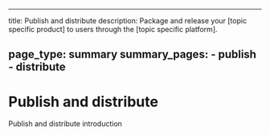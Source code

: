 ----
title: Publish and distribute
description: Package and release your [topic specific product] to users through the [topic specific platform].

page_type: summary
summary_pages:
    - publish
    - distribute
----

# Publish and distribute

Publish and distribute introduction
